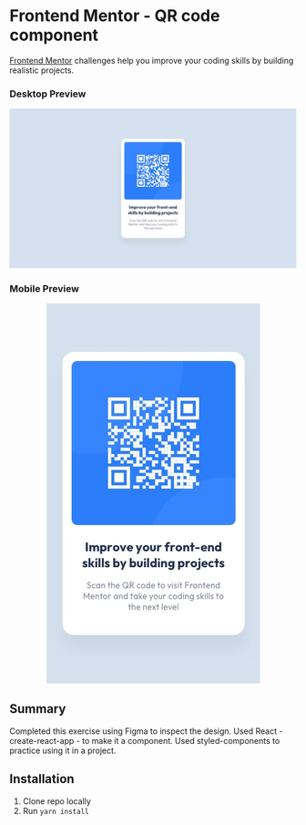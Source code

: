 # Frontend Mentor - QR code component

[Frontend Mentor](https://www.frontendmentor.io) challenges help you improve your coding skills by building realistic projects.

### Desktop Preview

<div align='center'>
  <img src='./public/desktop-design-kopi.jpg' />
</div>

### Mobile Preview

<div align='center'>
  <img src='./public/mobile-design-kopi.jpg' />
</div>

## Summary

Completed this exercise using Figma to inspect the design. Used React - create-react-app - to make it a component. Used styled-components to practice using it in a project.

## Installation

1. Clone repo locally
1. Run `yarn install`

